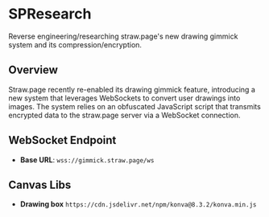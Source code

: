 # SPResearch
Reverse engineering/researching straw.page's new drawing gimmick system and its compression/encryption.

## Overview
Straw.page recently re-enabled its drawing gimmick feature, introducing a new system that leverages WebSockets to convert user drawings into images. The system relies on an obfuscated JavaScript script that transmits encrypted data to the straw.page server via a WebSocket connection.

## WebSocket Endpoint
- **Base URL**: `wss://gimmick.straw.page/ws`

## Canvas Libs
- **Drawing box** `https://cdn.jsdelivr.net/npm/konva@8.3.2/konva.min.js`
